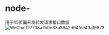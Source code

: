 # node-
用于h5页面开发转发请求接口数据
![WeChatf27738a7b0e33a3842d94fee43a16873](https://user-images.githubusercontent.com/22765008/224916707-0fa1d116-98d8-4918-a4ba-53aaaea45797.png)
